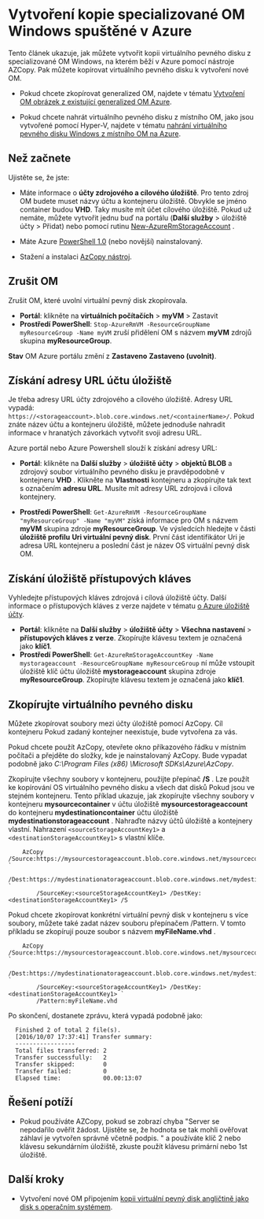 <properties
    pageTitle="Vytvoření kopie specializované OM v Azure | Microsoft Azure"
    description="Naučte se vytvořit kopii specializované OM Windows spuštěné v Azure, v modelu nasazení Správce prostředků."
    services="virtual-machines-windows"
    documentationCenter=""
    authors="cynthn"
    manager="timlt"
    editor=""
    tags="azure-resource-manager"/>

<tags
    ms.service="virtual-machines-windows"
    ms.workload="infrastructure-services"
    ms.tgt_pltfrm="vm-windows"
    ms.devlang="na"
    ms.topic="article"
    ms.date="10/20/2016"
    ms.author="cynthn"/>
    
    
    
# <a name="create-a-copy-of-a-specialized-windows-vm-running-in-azure"></a>Vytvoření kopie specializované OM Windows spuštěné v Azure 

Tento článek ukazuje, jak můžete vytvořit kopii virtuálního pevného disku z specializované OM Windows, na kterém běží v Azure pomocí nástroje AZCopy. Pak můžete kopírovat virtuálního pevného disku k vytvoření nové OM. 

- Pokud chcete zkopírovat generalized OM, najdete v tématu [Vytvoření OM obrázek z existující generalized OM Azure](virtual-machines-windows-capture-image.md).

- Pokud chcete nahrát virtuálního pevného disku z místního OM, jako jsou vytvořené pomocí Hyper-V, najdete v tématu [nahrání virtuálního pevného disku Windows z místního OM na Azure](virtual-machines-windows-upload-image.md).


## <a name="before-you-begin"></a>Než začnete

Ujistěte se, že jste:

- Máte informace o **účty zdrojového a cílového úložiště**. Pro tento zdroj OM budete muset názvy účtu a kontejneru úložiště. Obvykle se jméno container budou **VHD**. Taky musíte mít účet cílového úložiště. Pokud už nemáte, můžete vytvořit jednu buď na portálu (**Další služby** > úložiště účty > Přidat) nebo pomocí rutinu [New-AzureRmStorageAccount](https://msdn.microsoft.com/library/mt607148.aspx) . 

- Máte Azure [PowerShell 1.0](../powershell-install-configure.md) (nebo novější) nainstalovaný.

- Stažení a instalaci [AzCopy nástroj](../storage/storage-use-azcopy.md). 


## <a name="deallocate-the-vm"></a>Zrušit OM

Zrušit OM, které uvolní virtuální pevný disk zkopírovala. 

- **Portál**: klikněte na **virtuálních počítačích** > **myVM** > Zastavit
- **Prostředí PowerShell**: `Stop-AzureRmVM -ResourceGroupName myResourceGroup -Name myVM` zruší přidělení OM s názvem **myVM** zdrojů skupina **myResourceGroup**.

**Stav** OM Azure portálu změní z **Zastaveno** **Zastaveno (uvolnit)**.


## <a name="get-the-storage-account-urls"></a>Získání adresy URL účtu úložiště

Je třeba adresy URL účty zdrojového a cílového úložiště. Adresy URL vypadá: `https://<storageaccount>.blob.core.windows.net/<containerName>/`. Pokud znáte název účtu a kontejneru úložiště, můžete jednoduše nahradit informace v hranatých závorkách vytvořit svoji adresu URL. 

Azure portál nebo Azure Powershell slouží k získání adresy URL:

- **Portál**: klikněte na **Další služby** > **úložiště účty**  >  <storage account> **objektů BLOB** a zdrojový soubor virtuálního pevného disku je pravděpodobně v kontejneru **VHD** . Klikněte na **Vlastnosti** kontejneru a zkopírujte tak text s označením **adresu URL**. Musíte mít adresy URL zdrojová i cílová kontejnery. 

- **Prostředí PowerShell**: `Get-AzureRmVM -ResourceGroupName "myResourceGroup" -Name "myVM"` získá informace pro OM s názvem **myVM** skupina zdroje **myResourceGroup**. Ve výsledcích hledejte v části **úložiště profilu** **Uri virtuální pevný disk**. První část identifikátor Uri je adresa URL kontejneru a poslední část je název OS virtuální pevný disk OM.

## <a name="get-the-storage-access-keys"></a>Získání úložiště přístupových kláves

Vyhledejte přístupových kláves zdrojová i cílová úložiště účty. Další informace o přístupových kláves z verze najdete v tématu [o Azure úložiště účty](../storage/storage-create-storage-account.md).

- **Portál**: klikněte na **Další služby** > **úložiště účty**  >  <storage account> **Všechna nastavení** > **přístupových kláves z verze**. Zkopírujte klávesu textem je označená jako **klíč1**.
- **Prostředí PowerShell**: `Get-AzureRmStorageAccountKey -Name mystorageaccount -ResourceGroupName myResourceGroup` ní může vstoupit úložiště klíč účtu úložiště **mystorageaccount** skupina zdroje **myResourceGroup**. Zkopírujte klávesu textem je označená jako **klíč1**.


## <a name="copy-the-vhd"></a>Zkopírujte virtuálního pevného disku 

Můžete zkopírovat soubory mezi účty úložiště pomocí AzCopy. Cíl kontejneru Pokud zadaný kontejner neexistuje, bude vytvořena za vás. 

Pokud chcete použít AzCopy, otevřete okno příkazového řádku v místním počítači a přejděte do složky, kde je nainstalovaný AzCopy. Bude vypadat podobně jako *C:\Program Files (x86) \Microsoft SDKs\Azure\AzCopy*. 

Zkopírujte všechny soubory v kontejneru, použijte přepínač **/S** . Lze použít ke kopírování OS virtuálního pevného disku a všech dat disků Pokud jsou ve stejném kontejneru. Tento příklad ukazuje, jak zkopírujte všechny soubory v kontejneru **mysourcecontainer** v účtu úložiště **mysourcestorageaccount** do kontejneru **mydestinationcontainer** účtu úložiště **mydestinationstorageaccount** . Nahraďte názvy účtů úložiště a kontejnery vlastní. Nahrazení `<sourceStorageAccountKey1>` a `<destinationStorageAccountKey1>` s vlastní klíče.

```
    AzCopy /Source:https://mysourcestorageaccount.blob.core.windows.net/mysourcecontainer `
        /Dest:https://mydestinationatorageaccount.blob.core.windows.net/mydestinationcontainer `
        /SourceKey:<sourceStorageAccountKey1> /DestKey:<destinationStorageAccountKey1> /S
```

Pokud chcete zkopírovat konkrétní virtuální pevný disk v kontejneru s více soubory, můžete také zadat název souboru přepínačem /Pattern. V tomto příkladu se zkopírují pouze soubor s názvem **myFileName.vhd** .

```
    AzCopy /Source:https://mysourcestorageaccount.blob.core.windows.net/mysourcecontainer `
        /Dest:https://mydestinationatorageaccount.blob.core.windows.net/mydestinationcontainer `
        /SourceKey:<sourceStorageAccountKey1> /DestKey:<destinationStorageAccountKey1> `
        /Pattern:myFileName.vhd
```


Po skončení, dostanete zprávu, která vypadá podobně jako:

```
  Finished 2 of total 2 file(s).
  [2016/10/07 17:37:41] Transfer summary:
  -----------------
  Total files transferred: 2
  Transfer successfully:   2
  Transfer skipped:        0
  Transfer failed:         0
  Elapsed time:            00.00:13:07
```

## <a name="troubleshooting"></a>Řešení potíží

- Pokud používáte AZCopy, pokud se zobrazí chyba "Server se nepodařilo ověřit žádost. Ujistěte se, že hodnota se tak mohli ověřovat záhlaví je vytvořen správně včetně podpis. " a používáte klíč 2 nebo klávesu sekundárním úložiště, zkuste použít klávesu primární nebo 1st úložiště.


## <a name="next-steps"></a>Další kroky

- Vytvoření nové OM připojením [kopii virtuální pevný disk angličtině jako disk s operačním systémem](virtual-machines-windows-create-vm-specialized.md).













